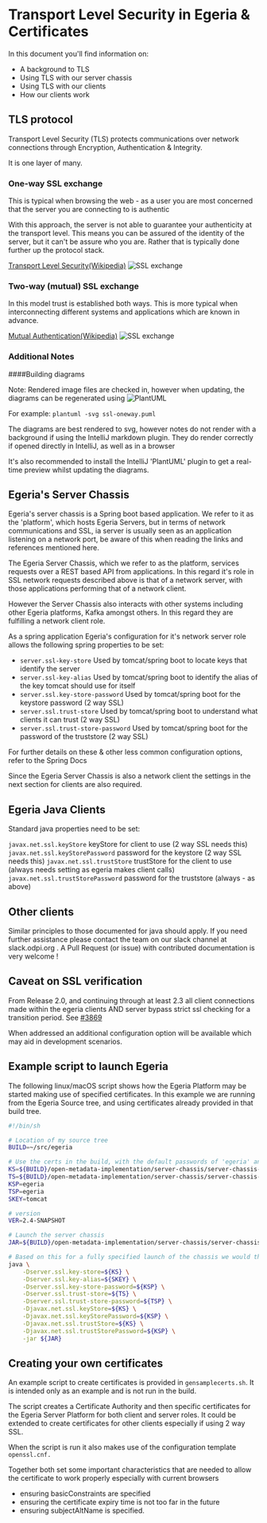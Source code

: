 <!-- SPDX-License-Identifier: CC-BY-4.0 -->
<!-- Copyright Contributors to the Egeria project. -->

# Transport Level Security in Egeria & Certificates

In this document you'll find information on:
 * A background to TLS
 * Using TLS with our server chassis
 * Using TLS with our clients
 * How our clients work

## TLS protocol

Transport Level Security (TLS) protects communications over network connections through Encryption, Authentication & Integrity.

It is one layer of many.

### One-way SSL exchange

This is typical when browsing the web - as a user you are most concerned that the server you are connecting
to is authentic

With this approach, the server is not able to guarantee your authenticity at the transport level. This means you can
be assured of the identity of the server, but it can't be assure who you are. Rather that is typically done further up the protocol stack. 

[Transport Level Security(Wikipedia)](https://en.wikipedia.org/wiki/Transport_Layer_Security)
![SSL exchange](ssl-oneway.svg)

### Two-way (mutual) SSL exchange

In this model trust is established both ways. This is more typical when interconnecting different systems
and applications which are known in advance. 

[Mutual Authentication(Wikipedia)](https://en.wikipedia.org/wiki/Mutual_authentication)
![SSL exchange](ssl-mutual.svg)

### Additional Notes 
####Building diagrams

Note: Rendered image files are checked in, however when updating, the diagrams can be regenerated using ![PlantUML](https://plantuml.com)
 
For example: 
`plantuml -svg ssl-oneway.puml` 

The diagrams are best rendered to svg, however notes do not render with a background if using the IntelliJ markdown plugin.
They do render correctly if opened directly in IntelliJ, as well as in a browser

It's also recommended to install the IntelliJ 'PlantUML' plugin to get a real-time preview whilst updating the diagrams.

## Egeria's Server Chassis

Egeria's server chassis is a Spring boot based application.
We refer to it as the 'platform', which hosts Egeria Servers, but in terms of network communications and SSL,
ia server is usually seen as an application listening on a network port, be aware of this when
reading the links and references mentioned here.

The Egeria Server Chassis, which we refer to as the platform, services requests over a REST based API 
from applications. In this regard it's role in SSL network requests described above is that of a 
network server, with those applications performing that of a network client.

However the Server Chassis also interacts with other systems including other Egeria platforms, Kafka amongst others.
In this regard they are fulfilling a network client role.

As a spring application Egeria's configuration for it's network server role allows the following spring properties
to be set:

* `server.ssl-key-store`                Used by tomcat/spring boot to locate keys that identify the server
* `server.ssl-key-alias`                Used by tomcat/spring boot to identify the alias of the key tomcat should use for itself
* `server.ssl.key-store-password`       Used by tomcat/spring boot for the keystore password (2 way SSL)
* `server.ssl.trust-store`              Used by tomcat/spring boot to understand what clients it can trust (2 way SSL)
* `server.ssl.trust-store-password`     Used by tomcat/spring boot  for the password of the truststore (2 way SSL)

For further details on these & other less common configuration options, refer to the Spring Docs

Since the Egeria Server Chassis is also a network client the settings in the next section for 
clients are also required.

## Egeria Java Clients

Standard java properties  need to be set:

`javax.net.ssl.keyStore`                keyStore for client to use (2 way SSL needs this)
`javax.net.ssl.keyStorePassword`        password for the keystore  (2 way SSL needs this)
`javax.net.ssl.trustStore`              trustStore for the client to use (always needs setting as egeria makes client calls)
`javax.net.ssl.trustStorePassword`      password for the truststore (always - as above)

## Other clients

Similar principles to those documented for java should apply. If you need further assistance please
contact the team on our slack channel at slack.odpi.org . A Pull Request (or issue) with contributed documentation
is very welcome !

## Caveat on SSL verification

From Release 2.0, and continuing through at least 2.3 all client connections made within the egeria
clients AND server bypass strict ssl checking for a transition period. See [#3869](https://github.com/odpi/egeria/issues/3869)

When addressed an additional configuration option will be available which may aid in development scenarios.

## Example script to launch Egeria

The following linux/macOS script shows how the Egeria Platform may be started making use
of specified certificates. In this example we are running from the Egeria Source tree, and using
certificates already provided in that build tree.

```bash
#!/bin/sh

# Location of my source tree
BUILD=~/src/egeria

# Use the certs in the build, with the default passwords of 'egeria' and a server alias of 'tomcat'
KS=${BUILD}/open-metadata-implementation/server-chassis/server-chassis-spring/src/main/resources/keystore.p12
TS=${BUILD}/open-metadata-implementation/server-chassis/server-chassis-spring/src/main/resources/keystore.p12
KSP=egeria
TSP=egeria
SKEY=tomcat

# version
VER=2.4-SNAPSHOT

# Launch the server chassis
JAR=${BUILD}/open-metadata-implementation/server-chassis/server-chassis-spring/build/libs/server-chassis-spring-${VER}.jar

# Based on this for a fully specified launch of the chassis we would therefore use:
java \
    -Dserver.ssl.key-store=${KS} \
    -Dserver.ssl.key-alias=${SKEY} \
    -Dserver.ssl.key-store-password=${KSP} \
    -Dserver.ssl.trust-store=${TS} \
    -Dserver.ssl.trust-store-password=${TSP} \
    -Djavax.net.ssl.keyStore=${KS} \
    -Djavax.net.ssl.keyStorePassword=${KSP} \
    -Djavax.net.ssl.trustStore=${KS} \
    -Djavax.net.ssl.trustStorePassword=${KSP} \
    -jar ${JAR}
```
## Creating your own certificates

An example script to create certificates is provided in `gensamplecerts.sh`. It is intended only as an example
and is not run in the build.

The script creates a Certificate Authority and then specific certificates for the Egeria Server Platform for 
both client and server roles. It could be extended to create certificates for other clients especially if
using 2 way SSL.

When the script is run it also makes use of the configuration template `openssl.cnf.`

Together both set some important characteristics that are needed to allow the certificate to work properly
especially with current browsers
 - ensuring basicConstraints are specified
 - ensuring the certificate expiry time is not too far in the future
 - ensuring subjectAltName is specified.
